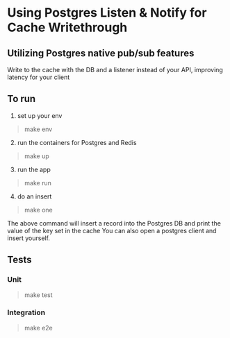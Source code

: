 # Using Postgres Listen & Notify for Cache Writethrough

## Utilizing Postgres native pub/sub features 
Write to the cache with the DB and a listener instead of your API, improving latency for your client

## To run
1. set up your env
> make env
2. run the containers for Postgres and Redis
> make up
3. run the app
> make run
4. do an insert
> make one

The above command will insert a record into the Postgres DB and print the value of the key set in the cache
You can also open a postgres client and insert yourself.

## Tests
### Unit
> make test

### Integration
> make e2e
